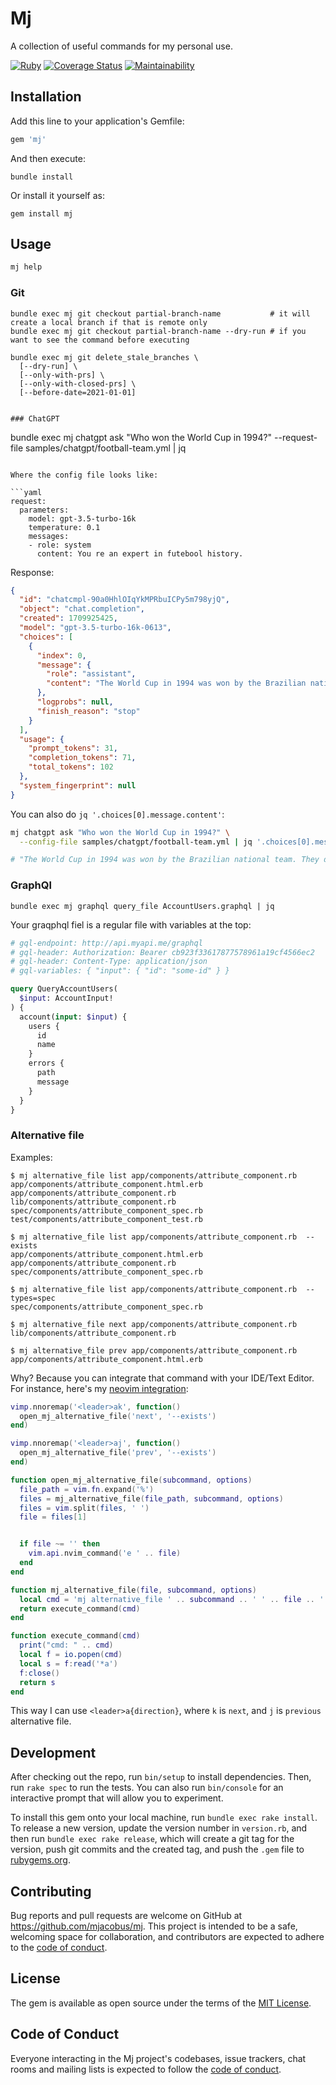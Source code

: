 # Mj

A collection of useful commands for my personal use.

[![Ruby](https://github.com/mjacobus/mj/actions/workflows/main.yml/badge.svg)](https://github.com/mjacobus/mj/actions/workflows/main.yml)
[![Coverage Status](https://coveralls.io/repos/github/mjacobus/mj/badge.svg?branch=main)](https://coveralls.io/github/mjacobus/mj?branch=main)
[![Maintainability](https://api.codeclimate.com/v1/badges/52468dead5a8c7568a0f/maintainability)](https://codeclimate.com/github/mjacobus/mj/maintainability)

## Installation

Add this line to your application's Gemfile:

```ruby
gem 'mj'
```

And then execute:

    bundle install

Or install it yourself as:

    gem install mj

## Usage

```bash
mj help
```

### Git

```
bundle exec mj git checkout partial-branch-name           # it will create a local branch if that is remote only
bundle exec mj git checkout partial-branch-name --dry-run # if you want to see the command before executing

bundle exec mj git delete_stale_branches \
  [--dry-run] \
  [--only-with-prs] \
  [--only-with-closed-prs] \
  [--before-date=2021-01-01]
```

```

### ChatGPT

```

bundle exec mj chatgpt ask "Who won the World Cup in 1994?" --request-file samples/chatgpt/football-team.yml | jq

```

Where the config file looks like:

```yaml
request:
  parameters:
    model: gpt-3.5-turbo-16k
    temperature: 0.1
    messages:
    - role: system
      content: You re an expert in futebool history.
```

Response:

```json
{
  "id": "chatcmpl-90a0HhlOIqYkMPRbuICPy5m798yjQ",
  "object": "chat.completion",
  "created": 1709925425,
  "model": "gpt-3.5-turbo-16k-0613",
  "choices": [
    {
      "index": 0,
      "message": {
        "role": "assistant",
        "content": "The World Cup in 1994 was won by the Brazilian national team. They defeated Italy in the final match, which was held at the Rose Bowl stadium in Pasadena, California, United States. The match ended in a 0-0 draw after extra time, and Brazil won the penalty shootout 3-2 to claim their fourth World Cup title."
      },
      "logprobs": null,
      "finish_reason": "stop"
    }
  ],
  "usage": {
    "prompt_tokens": 31,
    "completion_tokens": 71,
    "total_tokens": 102
  },
  "system_fingerprint": null
}
```

You can also do `jq '.choices[0].message.content'`:

```sh
mj chatgpt ask "Who won the World Cup in 1994?" \
  --config-file samples/chatgpt/football-team.yml | jq '.choices[0].message.content'

# "The World Cup in 1994 was won by the Brazilian national team. They defeated Italy in the final match, which was held at the Rose Bowl stadium in Pasadena, California, United States. The match ended in a 0-0 draw after extra time, and Brazil won the penalty shootout 3-2 to claim their fourth World Cup title."
```

### GraphQl

```
bundle exec mj graphql query_file AccountUsers.graphql | jq
```

Your graqphql fiel is a regular file with variables at the top:

```graphql
# gql-endpoint: http://api.myapi.me/graphql
# gql-header: Authorization: Bearer cb923f33617877578961a19cf4566ec2
# gql-header: Content-Type: application/json
# gql-variables: { "input": { "id": "some-id" } }

query QueryAccountUsers(
  $input: AccountInput!
) {
  account(input: $input) {
    users {
      id
      name
    }
    errors {
      path
      message
    }
  }
}
```

### Alternative file

Examples:

```
$ mj alternative_file list app/components/attribute_component.rb
app/components/attribute_component.html.erb
app/components/attribute_component.rb
lib/components/attribute_component.rb
spec/components/attribute_component_spec.rb
test/components/attribute_component_test.rb

$ mj alternative_file list app/components/attribute_component.rb  --exists
app/components/attribute_component.html.erb
app/components/attribute_component.rb
spec/components/attribute_component_spec.rb

$ mj alternative_file list app/components/attribute_component.rb  --types=spec
spec/components/attribute_component_spec.rb

$ mj alternative_file next app/components/attribute_component.rb
lib/components/attribute_component.rb

$ mj alternative_file prev app/components/attribute_component.rb
app/components/attribute_component.html.erb
```

Why? Because you can integrate that command with your IDE/Text Editor. For instance, here's my [neovim integration](https://github.com/mjacobus/dotfiles/blob/d8ceda659dc9b587ab22b05fc15eac2fa5b477d7/neovim/.config/nvim/init.lua#L31-L63):

```lua
vimp.nnoremap('<leader>ak', function()
  open_mj_alternative_file('next', '--exists')
end)

vimp.nnoremap('<leader>aj', function()
  open_mj_alternative_file('prev', '--exists')
end)

function open_mj_alternative_file(subcommand, options)
  file_path = vim.fn.expand('%')
  files = mj_alternative_file(file_path, subcommand, options)
  files = vim.split(files, ' ')
  file = files[1]


  if file ~= '' then
    vim.api.nvim_command('e ' .. file)
  end
end

function mj_alternative_file(file, subcommand, options)
  local cmd = 'mj alternative_file ' .. subcommand .. ' ' .. file .. ' ' .. options
  return execute_command(cmd)
end

function execute_command(cmd)
  print("cmd: " .. cmd)
  local f = io.popen(cmd)
  local s = f:read('*a')
  f:close()
  return s
end
```

This way I can use `<leader>a{direction}`, where `k` is `next`, and `j` is `previous` alternative file.

## Development

After checking out the repo, run `bin/setup` to install dependencies. Then, run `rake spec` to run the tests. You can also run `bin/console` for an interactive prompt that will allow you to experiment.

To install this gem onto your local machine, run `bundle exec rake install`. To release a new version, update the version number in `version.rb`, and then run `bundle exec rake release`, which will create a git tag for the version, push git commits and the created tag, and push the `.gem` file to [rubygems.org](https://rubygems.org).

## Contributing

Bug reports and pull requests are welcome on GitHub at <https://github.com/mjacobus/mj>. This project is intended to be a safe, welcoming space for collaboration, and contributors are expected to adhere to the [code of conduct](https://github.com/mjacobus/mj/blob/main/CODE_OF_CONDUCT.md).

## License

The gem is available as open source under the terms of the [MIT License](https://opensource.org/licenses/MIT).

## Code of Conduct

Everyone interacting in the Mj project's codebases, issue trackers, chat rooms and mailing lists is expected to follow the [code of conduct](https://github.com/mjacobus/mj/blob/main/CODE_OF_CONDUCT.md).
